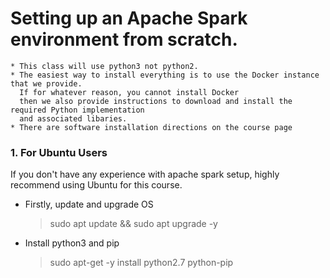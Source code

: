 # Setting up an Apache Spark environment from scratch.
    * This class will use python3 not python2.
    * The easiest way to install everything is to use the Docker instance that we provide. 
      If for whatever reason, you cannot install Docker 
      then we also provide instructions to download and install the required Python implementation 
      and associated libaries.
    * There are software installation directions on the course page

### 1. For Ubuntu Users
If you don't have any experience with apache spark setup, highly recommend using Ubuntu for this course.

 * Firstly, update and upgrade OS
    > sudo apt update && sudo apt upgrade -y
 * Install python3 and pip
    > sudo apt-get -y install python2.7 python-pip
